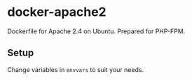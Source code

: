 docker-apache2
==============

Dockerfile for Apache 2.4 on Ubuntu. Prepared for PHP-FPM.

Setup
-----

Change variables in `envvars` to suit your needs.

